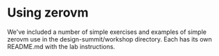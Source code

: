 # Using zerovm #

We've included a number of simple exercises and examples of simple
zerovm use in the design-summit/workshop directory.  Each has its own
README.md with the lab instructions.
